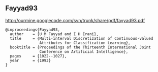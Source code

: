 

## Fayyad93 ##
http://ourmine.googlecode.com/svn/trunk/share/pdf/fayyad93.pdf
```
@inproceedings{Fayyad93,
  author    = {U M Fayyad and I H Irani},
  title     = {Multi-interval Discretization of Continuous-valued
               Attributes for Classification Learning},
  booktitle = {Proceedings of the Thirteenth International Joint
               Conference on Artificial Intelligence},
  pages     = {1022--1027},
  year      = {1993}
}
```